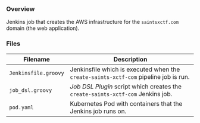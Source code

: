 ### Overview

Jenkins job that creates the AWS infrastructure for the `saintsxctf.com` domain (the web application).

### Files

| Filename                  | Description                                                                                |
|---------------------------|--------------------------------------------------------------------------------------------|
| `Jenkinsfile.groovy`      | Jenkinsfile which is executed when the `create-saints-xctf-com` pipeline job is run.       |
| `job_dsl.groovy`          | *Job DSL Plugin* script which creates the `create-saints-xctf-com` Jenkins job.            |
| `pod.yaml`                | Kubernetes Pod with containers that the Jenkins job runs on.                               |